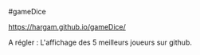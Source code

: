 #gameDice

https://hargam.github.io/gameDice/

A régler :
  L'affichage des 5 meilleurs joueurs sur github.
